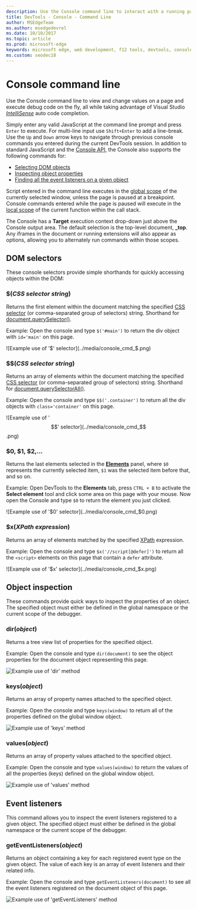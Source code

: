 ```yaml
---
description: Use the Console command line to interact with a running page
title: DevTools - Console - Command Line
author: MSEdgeTeam
ms.author: msedgedevrel
ms.date: 10/10/2017
ms.topic: article
ms.prod: microsoft-edge
keywords: microsoft edge, web development, f12 tools, devtools, console command line
ms.custom: seodec18
---
```


# Console command line

Use the Console command line to view and change values on a page and execute debug code on the fly, all while taking advantage of Visual Studio [*IntelliSense*](https://docs.microsoft.com/visualstudio/ide/javascript-intellisense) auto code completion. 

Simply enter any valid JavaScript at the command line prompt and press `Enter` to execute. For multi-line input use `Shift+Enter` to add a line-break. Use the `Up` and `Down` arrow keys to navigate through previous console commands you entered during the current  DevTools session. In addition to standard JavaScript and the [Console API](./console-api.md), the Console also supports the following commands for:

 - [Selecting DOM objects](#dom-selectors)
 - [Inspecting object properties](#object-inspection)
 - [Finding all the event listeners on a given object](#event-listeners)

Script entered in the command line executes in the [global scope](https://docs.microsoft.com/scripting/javascript/advanced/variable-scope-javascript) of the currently selected window, unless the page is paused at a breakpoint. Console commands entered while the page is paused will execute in the [local scope](https://docs.microsoft.com/scripting/javascript/advanced/variable-scope-javascript) of the current function within the call stack.

The Console has a **Target** execution context drop-down just above the Console output area. The default selection is the top-level document, **_top**. Any iframes in the document or running extensions will also appear as options, allowing you to alternately run commands within those scopes.

## DOM selectors
These console selectors provide simple shorthands for quickly accessing objects within the DOM:

### $(*CSS selector string*)
Returns the first element within the document matching the specified [CSS selector](https://developer.mozilla.org/en-US/docs/Learn/CSS/Introduction_to_CSS/Selectors)  (or comma-separated group of selectors) string. Shorthand for [document.querySelector()](https://developer.mozilla.org/en-US/docs/Web/API/Document/querySelector).

Example: Open the console and type `$('#main')` to return the div object with `id='main'` on this page.

![Example use of '$' selector](../media/console_cmd_$.png)

### $$(*CSS selector string*)
Returns an array of elements within the document matching the specified [CSS selector](https://developer.mozilla.org/en-US/docs/Learn/CSS/Introduction_to_CSS/Selectors)  (or comma-separated group of selectors) string. Shorthand for [document.querySelectorAll()](https://developer.mozilla.org/en-US/docs/Web/API/Document/querySelectorAll).

Example: Open the console and type `$$('.container')` to return all the div objects with `class='container'` on this page.

![Example use of '$$' selector](../media/console_cmd_$$.png)

### $0, $1, $2,...
Returns the last elements selected in the [**Elements**](../elements.md) panel, where `$0` represents the currently selected item, `$1` was the selected item before that, and so on.

Example: Open  DevTools to the **Elements** tab, press `CTRL + B` to activate the **Select element** tool and click some area on this page with your mouse. Now open the Console and type `$0` to return the element you just clicked.

![Example use of '$0' selector](../media/console_cmd_$0.png)

### $x(*XPath expression*)
Returns an array of elements matched by the specified [XPath](https://developer.mozilla.org/en-US/docs/Introduction_to_using_XPath_in_JavaScript) expression. 

Example: Open the console and type `$x('//script[@defer]')` to return all the `<script>` elements on this page that contain a `defer` attribute.

![Example use of '$x' selector](../media/console_cmd_$x.png)

## Object inspection

These commands provide quick ways to inspect the properties of an object. The specified object must either be defined in the global namespace or the current scope of the debugger.

### dir(*object*)
Returns a tree view list of properties for the specified object.

Example: Open the console and type `dir(document)` to see the object properties for the document object representing this page.

![Example use of 'dir' method](../media/console_cmd_dir.png)

### keys(*object*)
Returns an array of property names attached to the specified object.

Example: Open the console and type `keys(window)` to return all of the properties defined on the global window object.

![Example use of 'keys' method](../media/console_cmd_keys.png)

### values(*object*)
Returns an array of property values attached to the specified object.

Example: Open the console and type `values(window)` to return the values of all the properties (keys) defined on the global window object.

![Example use of 'values' method](../media/console_cmd_values.png)

## Event listeners

This command allows you to inspect the event listeners registered to a given object. The specified object must either be defined in the global namespace or the current scope of the  debugger.

### getEventListeners(*object*)
Returns an object containing a key for each registered event type on the given object. The value of each key is an array of event listeners and their related info. 

Example: Open the console and type `getEventListeners(document)` to see all the event listeners registered on the document object of this page.

![Example use of 'getEventListeners' method](../media/console_cmd_getEventListeners.png)




